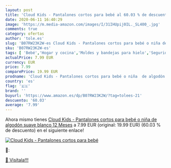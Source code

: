 ```yaml
---
layout: post
title: 'Cloud Kids - Pantalones cortos para bebé al 60.03 % de descuento'
date: 2020-06-11 16:40:29
image: 'https://m.media-amazon.com/images/I/31IHUpij0IL._SL400_.jpg'
comments: true
category: ofertas
author: 'tole.es'
slug: 'B07RW23K2W-es Cloud Kids - Pantalones cortos para bebé o niña de algodón...'
sku: 'B07RW23K2W-es'
tags: [ 'Bebé','Hogar y cocina','Moldes y bandejas para hielo','Seguridad','Utensilios de bar','Utensilios de cocina','Vigilabebés','bebé', ]
actualPrice: 7.99 EUR
currency: EUR
price: 7.99
comparePrice: 19.99 EUR
prodname: 'Cloud Kids - Pantalones cortos para bebé o niña  de algodón suave blanco 12 Meses'
country: 'es'
flag: '🇪🇸'
brand: ''
buyurl: 'https://www.amazon.es/dp/B07RW23K2W/?tag=tolees-21'
descuento: '60.03'
average: '7.99'
---
```


Ahora mismo tienes [Cloud Kids - Pantalones cortos para bebé o niña  de algodón suave blanco 12 Meses](https://www.amazon.es/dp/B07RW23K2W/?tag=tolees-21) a 7.99 EUR (original: 19.99 EUR) (60.03 %  de descuento) en el siguiente enlace!

[![Cloud Kids - Pantalones cortos para bebé](https://m.media-amazon.com/images/I/31IHUpij0IL._SL400_.jpg)](https://www.amazon.es/dp/B07RW23K2W/?tag=tolees-21)

🔎:


[🛒 Visítala!!!](https://www.amazon.es/dp/B07RW23K2W/?tag=tolees-21)
